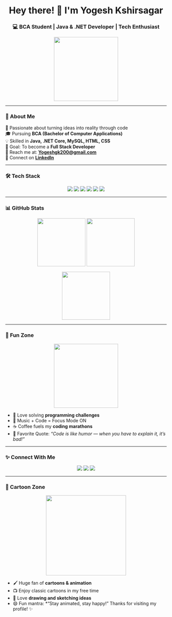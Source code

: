<!-- 🌟 Stunning GitHub Profile README 🌟 -->

<h1 align="center">Hey there! 👋 I'm Yogesh Kshirsagar</h1>

<h3 align="center">💻 BCA Student | Java & .NET Developer | Tech Enthusiast</h3>

<p align="center">
  <img src="https://media.giphy.com/media/26Fxy3Iz1ari8oytO/giphy.gif" width="200"/>
</p>

---

### 🌟 About Me

🚀 Passionate about turning ideas into reality through code  
🎓 Pursuing **BCA (Bachelor of Computer Applications)**  
💡 Skilled in **Java, .NET Core, MySQL, HTML, CSS**  
🎯 Goal: To become a **Full Stack Developer**  
📧 Reach me at: **[Yogeshgk200@gmail.com](mailto:Yogeshgk200@gmail.com)**  
🔗 Connect on [**LinkedIn**](https://www.linkedin.com/in/yogeshkshirsagar28)  

---

### 🛠️ Tech Stack

<p align="center">
  <img src="https://img.shields.io/badge/Java-%23ED8B00.svg?style=for-the-badge&logo=java&logoColor=white"/>
  <img src="https://img.shields.io/badge/C%23-239120?style=for-the-badge&logo=c-sharp&logoColor=white"/>
  <img src="https://img.shields.io/badge/.NET-512BD4?style=for-the-badge&logo=dotnet&logoColor=white"/>
  <img src="https://img.shields.io/badge/MySQL-005C84?style=for-the-badge&logo=mysql&logoColor=white"/>
  <img src="https://img.shields.io/badge/HTML5-E34F26?style=for-the-badge&logo=html5&logoColor=white"/>
  <img src="https://img.shields.io/badge/CSS3-1572B6?style=for-the-badge&logo=css3&logoColor=white"/>
</p>

---

### 📊 GitHub Stats

<p align="center">
  <img src="https://github-readme-stats.vercel.app/api?username=YogShri&show_icons=true&theme=radical" height="150"/>
  <img src="https://github-readme-streak-stats.herokuapp.com/?user=YogShri&theme=radical" height="150"/>
</p>

<p align="center">
  <img src="https://github-readme-stats.vercel.app/api/top-langs/?username=YogShri&layout=compact&theme=radical" height="150"/>
</p>

---

### 🌈 Fun Zone

<p align="center">
  <img src="https://media.giphy.com/media/L8K62iTDkzGX6/giphy.gif" width="200"/>
</p>

- 🧩 Love solving **programming challenges**  
- 🎵 Music + Code = Focus Mode ON  
- ☕ Coffee fuels my **coding marathons**  
- 💬 Favorite Quote: *“Code is like humor — when you have to explain it, it’s bad!”*  

---

### ✨ Connect With Me

<p align="center">
  <a href="mailto:Yogeshgk200@gmail.com"><img src="https://img.shields.io/badge/Gmail-D14836?style=for-the-badge&logo=gmail&logoColor=white"/></a>
  <a href="https://www.linkedin.com/in/yogeshkshirsagar28"><img src="https://img.shields.io/badge/LinkedIn-0077B5?style=for-the-badge&logo=linkedin&logoColor=white"/></a>
  <a href="https://github.com/YogShri"><img src="https://img.shields.io/badge/GitHub-100000?style=for-the-badge&logo=github&logoColor=white"/></a>
</p>

---

### 🎨 Cartoon Zone

<p align="center">
  <img src="https://media.giphy.com/media/l0MYt5jPR6QX5pnqM/giphy.gif" width="250"/>
</p>

- 🖌️ Huge fan of **cartoons & animation**  
- 📺 Enjoy classic cartoons in my free time  
- 🎨 Love **drawing and sketching ideas**  
- 😄 Fun mantra: *“Stay animated, stay happy!” Thanks for visiting my profile! ✨</h3>
